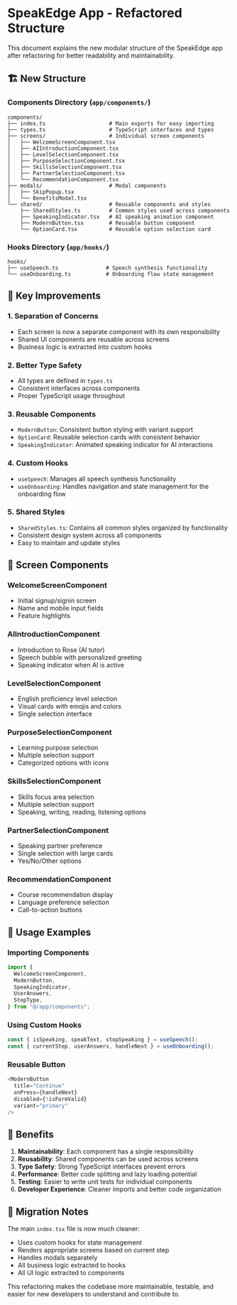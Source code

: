 # SpeakEdge App - Refactored Structure

This document explains the new modular structure of the SpeakEdge app after refactoring for better readability and maintainability.

## 🏗️ New Structure

### Components Directory (`app/components/`)

```
components/
├── index.ts                    # Main exports for easy importing
├── types.ts                    # TypeScript interfaces and types
├── screens/                    # Individual screen components
│   ├── WelcomeScreenComponent.tsx
│   ├── AIIntroductionComponent.tsx
│   ├── LevelSelectionComponent.tsx
│   ├── PurposeSelectionComponent.tsx
│   ├── SkillsSelectionComponent.tsx
│   ├── PartnerSelectionComponent.tsx
│   └── RecommendationComponent.tsx
├── modals/                     # Modal components
│   ├── SkipPopup.tsx
│   └── BenefitsModal.tsx
└── shared/                     # Reusable components and styles
    ├── SharedStyles.ts         # Common styles used across components
    ├── SpeakingIndicator.tsx   # AI speaking animation component
    ├── ModernButton.tsx        # Reusable button component
    └── OptionCard.tsx          # Reusable option selection card
```

### Hooks Directory (`app/hooks/`)

```
hooks/
├── useSpeech.ts               # Speech synthesis functionality
└── useOnboarding.ts           # Onboarding flow state management
```

## 🔧 Key Improvements

### 1. **Separation of Concerns**

- Each screen is now a separate component with its own responsibility
- Shared UI components are reusable across screens
- Business logic is extracted into custom hooks

### 2. **Better Type Safety**

- All types are defined in `types.ts`
- Consistent interfaces across components
- Proper TypeScript usage throughout

### 3. **Reusable Components**

- `ModernButton`: Consistent button styling with variant support
- `OptionCard`: Reusable selection cards with consistent behavior
- `SpeakingIndicator`: Animated speaking indicator for AI interactions

### 4. **Custom Hooks**

- `useSpeech`: Manages all speech synthesis functionality
- `useOnboarding`: Handles navigation and state management for the onboarding flow

### 5. **Shared Styles**

- `SharedStyles.ts`: Contains all common styles organized by functionality
- Consistent design system across all components
- Easy to maintain and update styles

## 📱 Screen Components

### WelcomeScreenComponent

- Initial signup/signin screen
- Name and mobile input fields
- Feature highlights

### AIIntroductionComponent

- Introduction to Rose (AI tutor)
- Speech bubble with personalized greeting
- Speaking indicator when AI is active

### LevelSelectionComponent

- English proficiency level selection
- Visual cards with emojis and colors
- Single selection interface

### PurposeSelectionComponent

- Learning purpose selection
- Multiple selection support
- Categorized options with icons

### SkillsSelectionComponent

- Skills focus area selection
- Multiple selection support
- Speaking, writing, reading, listening options

### PartnerSelectionComponent

- Speaking partner preference
- Single selection with large cards
- Yes/No/Other options

### RecommendationComponent

- Course recommendation display
- Language preference selection
- Call-to-action buttons

## 🎯 Usage Examples

### Importing Components

```typescript
import {
  WelcomeScreenComponent,
  ModernButton,
  SpeakingIndicator,
  UserAnswers,
  StepType,
} from "@/app/components";
```

### Using Custom Hooks

```typescript
const { isSpeaking, speakText, stopSpeaking } = useSpeech();
const { currentStep, userAnswers, handleNext } = useOnboarding();
```

### Reusable Button

```typescript
<ModernButton
  title="Continue"
  onPress={handleNext}
  disabled={!isFormValid}
  variant="primary"
/>
```

## 🚀 Benefits

1. **Maintainability**: Each component has a single responsibility
2. **Reusability**: Shared components can be used across screens
3. **Type Safety**: Strong TypeScript interfaces prevent errors
4. **Performance**: Better code splitting and lazy loading potential
5. **Testing**: Easier to write unit tests for individual components
6. **Developer Experience**: Cleaner imports and better code organization

## 🔄 Migration Notes

The main `index.tsx` file is now much cleaner:

- Uses custom hooks for state management
- Renders appropriate screens based on current step
- Handles modals separately
- All business logic extracted to hooks
- All UI logic extracted to components

This refactoring makes the codebase more maintainable, testable, and easier for new developers to understand and contribute to.
